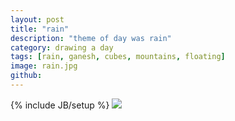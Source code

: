 ```yaml
---
layout: post
title: "rain"
description: "theme of day was rain"
category: drawing a day
tags: [rain, ganesh, cubes, mountains, floating]
image: rain.jpg
github: 
---
```

{% include JB/setup %}
<img src="/images/rain.jpg">